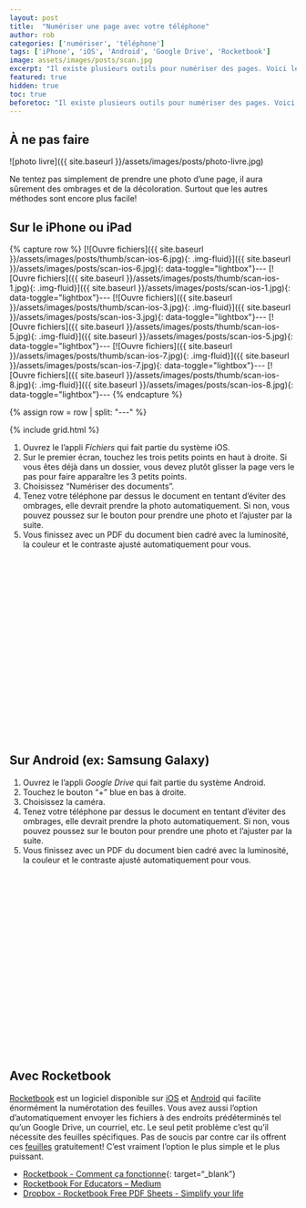 ```yaml
---
layout: post
title:  "Numériser une page avec votre téléphone"
author: rob
categories: ['numériser', 'téléphone']
tags: ['iPhone', 'iOS', 'Android', 'Google Drive', 'Rocketbook']
image: assets/images/posts/scan.jpg
excerpt: "Il existe plusieurs outils pour numériser des pages. Voici les 3 plus faciles."
featured: true
hidden: true
toc: true
beforetoc: "Il existe plusieurs outils pour numériser des pages. Voici les 3 plus faciles."
---
```

## À ne pas faire

![photo livre]({{ site.baseurl }}/assets/images/posts/photo-livre.jpg)

Ne tentez pas simplement de prendre une photo d’une page, il aura sûrement des ombrages et de la décoloration. Surtout que les autres méthodes sont encore plus facile!

## Sur le iPhone ou iPad

{% capture row %}
[![Ouvre fichiers]({{ site.baseurl }}/assets/images/posts/thumb/scan-ios-6.jpg){: .img-fluid}]({{ site.baseurl }}/assets/images/posts/scan-ios-6.jpg){: data-toggle="lightbox"}---
[![Ouvre fichiers]({{ site.baseurl }}/assets/images/posts/thumb/scan-ios-1.jpg){: .img-fluid}]({{ site.baseurl }}/assets/images/posts/scan-ios-1.jpg){: data-toggle="lightbox"}---
[![Ouvre fichiers]({{ site.baseurl }}/assets/images/posts/thumb/scan-ios-3.jpg){: .img-fluid}]({{ site.baseurl }}/assets/images/posts/scan-ios-3.jpg){: data-toggle="lightbox"}---
[![Ouvre fichiers]({{ site.baseurl }}/assets/images/posts/thumb/scan-ios-5.jpg){: .img-fluid}]({{ site.baseurl }}/assets/images/posts/scan-ios-5.jpg){: data-toggle="lightbox"}---
[![Ouvre fichiers]({{ site.baseurl }}/assets/images/posts/thumb/scan-ios-7.jpg){: .img-fluid}]({{ site.baseurl }}/assets/images/posts/scan-ios-7.jpg){: data-toggle="lightbox"}---
[![Ouvre fichiers]({{ site.baseurl }}/assets/images/posts/thumb/scan-ios-8.jpg){: .img-fluid}]({{ site.baseurl }}/assets/images/posts/scan-ios-8.jpg){: data-toggle="lightbox"}---
{% endcapture %}

{% assign row = row | split: "---" %}

{% include grid.html %}

1. Ouvrez le l’appli _Fichiers_ qui fait partie du système iOS.
2. Sur le premier écran, touchez les trois petits points en haut à droite. Si vous êtes déjà dans un dossier, vous devez plutôt glisser la page vers le pas pour faire apparaître les 3 petits points.
3. Choisissez “Numériser des documents”.
4. Tenez votre téléphone par dessus le document en tentant d’éviter des ombrages, elle devrait prendre la photo automatiquement. Si non, vous pouvez poussez sur le bouton pour prendre une photo et l’ajuster par la suite.
5. Vous finissez avec un PDF du document bien cadré avec la luminosité, la couleur et le contraste ajusté automatiquement pour vous.

<p class="text-center"><iframe class="youtube_noblock" width="560" height="315" src="" data-src="https://www.youtube-nocookie.com/embed/omNhX8pC0j8" frameborder="0" allow="accelerometer; autoplay; encrypted-media; gyroscope; picture-in-picture" allowfullscreen></iframe></p>

## Sur Android (ex: Samsung Galaxy)

1. Ouvrez le l’appli _Google Drive_ qui fait partie du système Android.
2. Touchez le bouton “+” blue en bas à droite.
3. Choisissez la caméra.
4. Tenez votre téléphone par dessus le document en tentant d’éviter des ombrages, elle devrait prendre la photo automatiquement. Si non, vous pouvez poussez sur le bouton pour prendre une photo et l’ajuster par la suite.
5. Vous finissez avec un PDF du document bien cadré avec la luminosité, la couleur et le contraste ajusté automatiquement pour vous.

<p class="text-center">
<iframe class="youtube_noblock" width="560" height="315" src="" data-src="https://www.youtube-nocookie.com/embed/lyU03NMDrIo" frameborder="0" allow="accelerometer; autoplay; encrypted-media; gyroscope; picture-in-picture" allowfullscreen></iframe>
</p>

## Avec Rocketbook

[Rocketbook](/https://getrocketbook.com/) est un logiciel disponible sur [iOS](/https://itunes.apple.com/us/app/rocketbook-app/id1036898971/) et [Android](/https://play.google.com/store/apps/details?id=com.rb.rocketbook/) qui facilite énormément la numérotation des feuilles. Vous avez aussi l’option d’automatiquement envoyer les fichiers à des endroits prédéterminés tel qu’un Google Drive, un courriel, etc. Le seul petit problème c’est qu’il nécessite des feuilles spécifiques. Pas de soucis par contre car ils offrent ces [feuilles](https://www.dropbox.com/sh/eqnsm164v0sav3v/AAA-cMxpo8BhBH8sLOFbkUe2a?dl=0) gratuitement! C’est vraiment l’option le plus simple et le plus puissant.

* [Rocketbook - Comment ça fonctionne](https://getrocketbook.com/pages/how-it-works){: target=“_blank”}
* [Rocketbook For Educators – Medium](https://medium.com/rocketbook-for-educators)
* [Dropbox - Rocketbook Free PDF Sheets - Simplify your life](https://www.dropbox.com/sh/eqnsm164v0sav3v/AAA-cMxpo8BhBH8sLOFbkUe2a?dl=0)

<p class="text-center">
<iframe class="youtube_noblock" width="560" height="315" src="" data-src="https://www.youtube-nocookie.com/embed/Fp-cMb-b6V4" frameborder="0" allow="accelerometer; autoplay; encrypted-media; gyroscope; picture-in-picture" allowfullscreen></iframe>
</p> 

<style>
.ekko-lightbox{display:-ms-flexbox!important;display:flex!important;-ms-flex-align:center;align-items:center;-ms-flex-pack:center;justify-content:center;padding-right:0!important}.ekko-lightbox-container{position:relative}.ekko-lightbox-container>div.ekko-lightbox-item{position:absolute;top:0;left:0;bottom:0;right:0;width:100%}.ekko-lightbox iframe{width:100%;height:100%}.ekko-lightbox-nav-overlay{z-index:1;position:absolute;top:0;left:0;width:100%;height:100%;display:-ms-flexbox;display:flex}.ekko-lightbox-nav-overlay a{-ms-flex:1;flex:1;display:-ms-flexbox;display:flex;-ms-flex-align:center;align-items:center;opacity:0;transition:opacity .5s;color:#fff;font-size:30px;z-index:1}.ekko-lightbox-nav-overlay a>*{-ms-flex-positive:1;flex-grow:1}.ekko-lightbox-nav-overlay a>:focus{outline:none}.ekko-lightbox-nav-overlay a span{padding:0 30px}.ekko-lightbox-nav-overlay a:last-child span{text-align:right}.ekko-lightbox-nav-overlay a:hover{text-decoration:none}.ekko-lightbox-nav-overlay a:focus{outline:none}.ekko-lightbox-nav-overlay a.disabled{cursor:default;visibility:hidden}.ekko-lightbox a:hover{opacity:1;text-decoration:none}.ekko-lightbox .modal-dialog{display:none}.ekko-lightbox .modal-footer{text-align:left}.ekko-lightbox-loader{position:absolute;top:0;left:0;bottom:0;right:0;width:100%;display:-ms-flexbox;display:flex;-ms-flex-direction:column;flex-direction:column;-ms-flex-pack:center;justify-content:center;-ms-flex-align:center;align-items:center}.ekko-lightbox-loader>div{width:40px;height:40px;position:relative;text-align:center}.ekko-lightbox-loader>div>div{width:100%;height:100%;border-radius:50%;background-color:#fff;opacity:.6;position:absolute;top:0;left:0;animation:a 2s infinite ease-in-out}.ekko-lightbox-loader>div>div:last-child{animation-delay:-1s}.modal-dialog .ekko-lightbox-loader>div>div{background-color:#333}@keyframes a{0%,to{transform:scale(0);-webkit-transform:scale(0)}50%{transform:scale(1);-webkit-transform:scale(1)}}
</style>
<script src="https://cdnjs.cloudflare.com/ajax/libs/ekko-lightbox/5.3.0/ekko-lightbox.min.js"></script>
<script src="{{ site.baseurl }}/assets/js/lightbox.js"></script>
<script src="{{site.baseurl}}/assets/js/youtube_noblock.js"></script>
